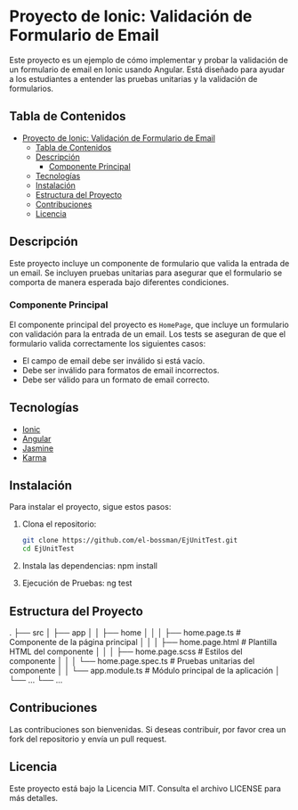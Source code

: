# Proyecto de Ionic: Validación de Formulario de Email

Este proyecto es un ejemplo de cómo implementar y probar la validación de un formulario de email en Ionic usando Angular. Está diseñado para ayudar a los estudiantes a entender las pruebas unitarias y la validación de formularios.

## Tabla de Contenidos

- [Proyecto de Ionic: Validación de Formulario de Email](#proyecto-de-ionic-validación-de-formulario-de-email)
  - [Tabla de Contenidos](#tabla-de-contenidos)
  - [Descripción](#descripción)
    - [Componente Principal](#componente-principal)
  - [Tecnologías](#tecnologías)
  - [Instalación](#instalación)
  - [Estructura del Proyecto](#estructura-del-proyecto)
  - [Contribuciones](#contribuciones)
  - [Licencia](#licencia)

## Descripción

Este proyecto incluye un componente de formulario que valida la entrada de un email. Se incluyen pruebas unitarias para asegurar que el formulario se comporta de manera esperada bajo diferentes condiciones.

### Componente Principal

El componente principal del proyecto es `HomePage`, que incluye un formulario con validación para la entrada de un email. Los tests se aseguran de que el formulario valida correctamente los siguientes casos:

- El campo de email debe ser inválido si está vacío.
- Debe ser inválido para formatos de email incorrectos.
- Debe ser válido para un formato de email correcto.

## Tecnologías

- [Ionic](https://ionicframework.com/)
- [Angular](https://angular.io/)
- [Jasmine](https://jasmine.github.io/)
- [Karma](https://karma-runner.github.io/)

## Instalación

Para instalar el proyecto, sigue estos pasos:

1. Clona el repositorio:
   ```bash
   git clone https://github.com/el-bossman/EjUnitTest.git
   cd EjUnitTest 

2. Instala las dependencias:
    npm install

3. Ejecución de Pruebas:
    ng test

## Estructura del Proyecto

.
├── src
│   ├── app
│   │   ├── home
│   │   │   ├── home.page.ts           # Componente de la página principal
│   │   │   ├── home.page.html         # Plantilla HTML del componente
│   │   │   ├── home.page.scss          # Estilos del componente
│   │   │   └── home.page.spec.ts      # Pruebas unitarias del componente
│   │   └── app.module.ts               # Módulo principal de la aplicación
│   └── ...
└── ...

## Contribuciones

Las contribuciones son bienvenidas. Si deseas contribuir, por favor crea un fork del repositorio y envía un pull request.

## Licencia

Este proyecto está bajo la Licencia MIT. Consulta el archivo LICENSE para más detalles.
